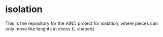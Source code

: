 # isolation
This is the repository for the AIND project for isolation, where pieces can only move like knights in chess (L shaped)
